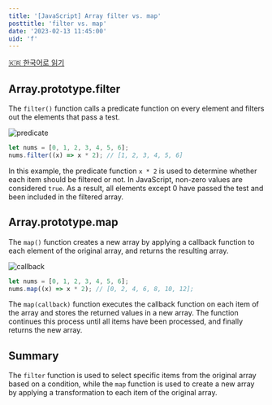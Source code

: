 ```yaml
---
title: '[JavaScript] Array filter vs. map'
posttitle: 'filter vs. map'
date: '2023-02-13 11:45:00'
uid: 'f'
---
```


[🇰🇷 한국어로 읽기](../ko/f)

## Array.prototype.filter

The `filter()` function calls a predicate function on every element and filters out the elements that pass a test.

![predicate](/images/predicate.webp)

```js
let nums = [0, 1, 2, 3, 4, 5, 6];
nums.filter((x) => x * 2); // [1, 2, 3, 4, 5, 6]
```

In this example, the predicate function `x * 2` is used to determine whether each item should be filtered or not. In JavaScript, non-zero values are considered `true`. As a result, all elements except 0 have passed the test and been included in the filtered array.

## Array.prototype.map

The `map()` function creates a new array by applying a callback function to each element of the original array, and returns the resulting array.

![callback](/images/callback.webp)

```js
let nums = [0, 1, 2, 3, 4, 5, 6];
nums.map((x) => x * 2); // [0, 2, 4, 6, 8, 10, 12];
```

The `map(callback)` function executes the callback function on each item of the array and stores the returned values in a new array. The function continues this process until all items have been processed, and finally returns the new array.

## Summary

The `filter` function is used to select specific items from the original array based on a condition, while the `map` function is used to create a new array by applying a transformation to each item of the original array.